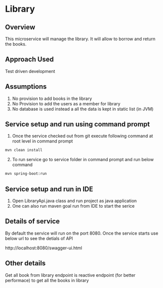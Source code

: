 # Library

## Overview
This microservice will manage the library. It will allow to borrow and return the books.

## Approach Used
Test driven development

## Assumptions
1) No provision to add books in the library
2) No Provision to add the users as a member for library
3) No database is used instead a all the  data is kept in static list (in JVM)

## Service setup and run using command prompt
1) Once the service checked out from git execute following command at root level in command prompt
````bash
mvn clean install
````
2) To run service go to service folder in command prompt and run below command
````bash
mvn spring-boot:run
````
## Service setup and run in IDE
1) Open LibraryApi.java class and run project as java application
2) One can also run maven goal run from IDE to start the serice

## Details of service
By default the service will run on the port 8080. Once the service starts use below url to see the detials of API

http://localhost:8080/swagger-ui.html

## Other details
Get all book from library endpoint is reactive endpoint (for better performace) to get all the books in library